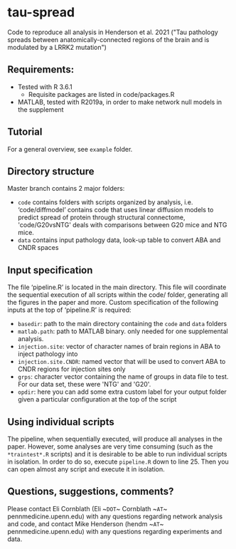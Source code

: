 # tau-spread

Code to reproduce all analysis in Henderson et al. 2021 ("Tau pathology spreads between anatomically-connected regions of the brain and is modulated by a LRRK2 mutation")

## Requirements:
  - Tested with R 3.6.1 
    - Requisite packages are listed in code/packages.R
  - MATLAB, tested with R2019a, in order to make network null models in the supplement

## Tutorial

For a general overview, see `example` folder.

## Directory structure

Master branch contains 2 major folders:
  - `code` contains folders with scripts organized by analysis, i.e. ‘code/diffmodel’ contains code that uses linear diffusion models to predict spread of protein through structural connectome, 'code/G20vsNTG' deals with comparisons between G20 mice and NTG mice.
  - `data` contains input pathology data, look-up table to convert ABA and CNDR spaces

## Input specification

The file ‘pipeline.R’ is located in the main directory. This file will coordinate the sequential execution of all scripts within the code/ folder, generating all the figures in the paper and more. Custom specification of the following inputs at the top of ‘pipeline.R’ is required:
  - `basedir`:  path to the main directory containing the `code` and `data` folders 
  - `matlab.path`: path to MATLAB binary. only needed for one supplemental analysis.
  - `injection.site`: vector of character names of brain regions in ABA to inject pathology into
  - `injection.site.CNDR`: named vector that will be used to convert ABA to CNDR regions for injection sites only
  - `grps`: character vector containing the name of groups in data file to test. For our data set, these were 'NTG' and 'G20'.
  - `opdir`: here you can add some extra custom label for your output folder given a particular configuration at the top of the script

## Using individual scripts

The pipeline, when sequentially executed, will produce all analyses in the paper. However, some analyses are very time consuming (such as the `*traintest*.R` scripts) and it is desirable to be able to run individual scripts in isolation. In order to do so, execute `pipeline.R` down to line 25. Then you can open almost any script and execute it in isolation.

## Questions, suggestions, comments?

Please contact Eli Cornblath (Eli ~`DOT`~ Cornblath ~`AT`~ pennmedicine.upenn.edu) with any questions regarding network analysis and code, and contact Mike Henderson (hendm ~`AT`~ pennmedicine.upenn.edu) with any questions regarding experiments and data.
